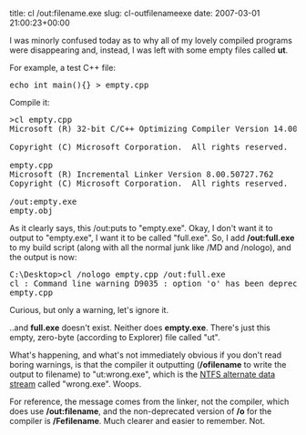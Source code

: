title: cl /out:filename.exe
slug: cl-outfilenameexe
date: 2007-03-01 21:00:23+00:00

I was minorly confused today as to why all of my lovely compiled programs were disappearing and, instead, I was left with some empty files called <strong>ut</strong>.

For example, a test C++ file:
<pre>echo int main(){} > empty.cpp</pre>

Compile it:
<pre>&gt;cl empty.cpp
Microsoft (R) 32-bit C/C++ Optimizing Compiler Version 14.00.50727.762 for 80x86

Copyright (C) Microsoft Corporation.  All rights reserved.

empty.cpp
Microsoft (R) Incremental Linker Version 8.00.50727.762
Copyright (C) Microsoft Corporation.  All rights reserved.

/out:empty.exe
empty.obj
</pre>

As it clearly says, this /out:puts to "empty.exe". Okay, I don't want it to output to "empty.exe", I want it to be called "full.exe". So, I add <strong>/out:full.exe</strong> to my build script (along with all the normal junk like /MD and /nologo), and the output is now:

<pre>C:\Desktop>cl /nologo empty.cpp /out:full.exe
cl : Command line warning D9035 : option 'o' has been deprecated and will be removed in a future release
empty.cpp</pre>

Curious, but only a warning, let's ignore it.

..and <strong>full.exe</strong> doesn't exist. Neither does <strong>empty.exe</strong>. There's just this empty, zero-byte (according to Explorer) file called "ut".

What's happening, and what's not immediately obvious if you don't read boring warnings, is that the compiler it outputting (<strong>/ofilename</strong> to write the output to filename) to "ut:wrong.exe", which is the <a href="http://support.microsoft.com/kb/105763">NTFS alternate data stream</a> called "wrong.exe". Woops.

For reference, the message comes from the linker, not the compiler, which does use <strong>/out:filename</strong>, and the non-deprecated version of <strong>/o</strong> for the compiler is <strong>/Fefilename</strong>. Much clearer and easier to remember. Not.
